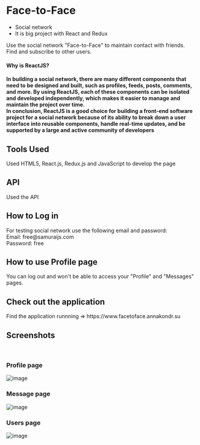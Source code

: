 # Face-to-Face
- Social network
- It is big project with React and Redux

Use the social network "Face-to-Face" to maintain contact with friends.
Find and subscribe to other users.

<h4>Why is ReactJS?<h4>
In building a social network, there are many different components that need to be designed and built, such as profiles, feeds, posts, comments, and more. By using ReactJS, each of these components can be isolated and developed independently, which makes it easier to manage and maintain the project over time.<br>
In conclusion, ReactJS is a good choice for building a front-end software project for a social network because of its ability to break down a user interface into reusable components, handle real-time updates, and be supported by a large and active community of developers

<h2>Tools Used</h2>
Used HTML5, React.js, Redux.js and JavaScript to develop the page

<h2>API</h2>
Used the API

<h2>How to Log in</h2>
For testing social network use the following email and password:<br>
Email: free@samuraijs.com <br>
Password: free <br>

<h2>How to use Profile page</h2>
You can log out and won't be able to access your "Profile" and "Messages" pages. <br>


<h2>Check out the application</h2>
Find the application runnning => https://www.facetoface.annakondr.su

<h2>Screenshots</h2>
<br>
<h3>Profile page</h3>

![image](https://user-images.githubusercontent.com/85047120/222873016-282bf716-9659-41d1-8acb-0b16dc290634.png)

<h3>Message page</h3>

![image](https://user-images.githubusercontent.com/85047120/212368666-0f759fc4-b463-43a3-9e8c-7d2140261f0e.jpg)

<h3>Users page</h3>

![image](https://user-images.githubusercontent.com/85047120/212369117-489b6808-e9fe-47e2-b77c-78e62e5d9446.jpg)
